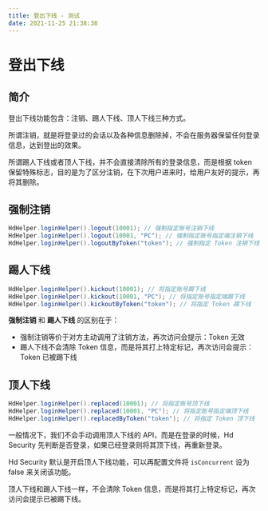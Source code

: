```yaml
---
title: 登出下线 - 测试
date: 2021-11-25 21:38:38
---
```


# 登出下线

## 简介

登出下线功能包含：注销、踢人下线、顶人下线三种方式。

所谓注销，就是将登录过的会话以及各种信息删除掉，不会在服务器保留任何登录信息，达到登出的效果。

所谓踢人下线或者顶人下线，并不会直接清除所有的登录信息，而是根据 token 保留特殊标志，目的是为了区分注销，在下次用户进来时，给用户友好的提示，再将其删除。

## 强制注销

```java
HdHelper.loginHelper().logout(10001); // 强制指定账号注销下线 
HdHelper.loginHelper().logout(10001, "PC"); // 强制指定账号指定端注销下线 
HdHelper.loginHelper().logoutByToken("token"); // 强制指定 Token 注销下线 
```

## 踢人下线

```java
HdHelper.loginHelper().kickout(10001); // 将指定账号踢下线 
HdHelper.loginHelper().kickout(10001, "PC"); // 将指定账号指定端踢下线
HdHelper.loginHelper().kickoutByToken("token"); // 将指定 Token 踢下线
```



**强制注销** 和 **踢人下线** 的区别在于：

- 强制注销等价于对方主动调用了注销方法，再次访问会提示：Token 无效
- 踢人下线不会清除 Token 信息，而是将其打上特定标记，再次访问会提示：Token 已被踢下线

## 顶人下线

```java
HdHelper.loginHelper().replaced(10001); // 将指定账号顶下线 
HdHelper.loginHelper().replaced(10001, "PC"); // 将指定账号指定端顶下线
HdHelper.loginHelper().replacedByToken("token"); // 将指定 Token 顶下线
```

一般情况下，我们不会手动调用顶人下线的 API，而是在登录的时候，Hd Security 先判断是否登录，如果已经登录则将其顶下线，再重新登录。

Hd Security 默认是开启顶人下线功能，可以再配置文件将 `isConcurrent` 设为 false 来关闭该功能。


顶人下线和踢人下线一样，不会清除 Token 信息，而是将其打上特定标记，再次访问会提示已被踢下线。
